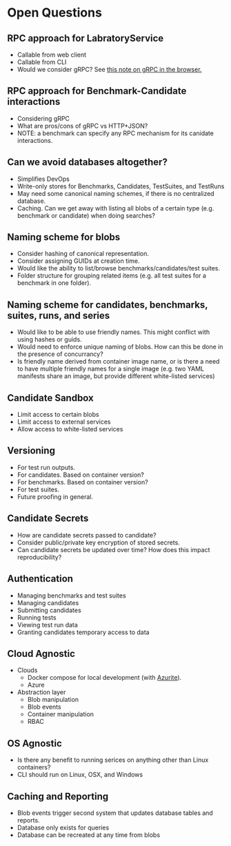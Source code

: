 # Open Questions

## RPC approach for LabratoryService
* Callable from web client
* Callable from CLI
* Would we consider gRPC? See [this note on gRPC in the browser.](https://grpc.io/blog/state-of-grpc-web/)

## RPC approach for Benchmark-Candidate interactions
* Considering gRPC
* What are pros/cons of gRPC vs HTTP+JSON?
* NOTE: a benchmark can specify any RPC mechanism for its canidate interactions.

## Can we avoid databases altogether?
* Simplifies DevOps
* Write-only stores for Benchmarks, Candidates, TestSuites, and TestRuns
* May need some canonical naming schemes, if there is no centralized database.
* Caching. Can we get away with listing all blobs of a certain type (e.g. benchmark or candidate) when doing searches?

## Naming scheme for blobs
* Consider hashing of canonical representation.
* Consider assigning GUIDs at creation time.
* Would like the ability to list/browse benchmarks/candidates/test suites.
* Folder structure for grouping related items (e.g. all test suites for a benchmark in one folder).

## Naming scheme for candidates, benchmarks, suites, runs, and series
* Would like to be able to use friendly names. This might conflict with using hashes or guids.
* Would need to enforce unique naming of blobs. How can this be done in the presence of concurrancy?
* Is friendly name derived from container image name, or is there a need to have multiple friendly names for a single image (e.g. two YAML manifests share an image, but provide different white-listed services)

## Candidate Sandbox
* Limit access to certain blobs
* Limit access to external services
* Allow access to white-listed services

## Versioning
* For test run outputs.
* For candidates. Based on container version?
* For benchmarks. Based on container version?
* For test suites.
* Future proofing in general.

## Candidate Secrets
* How are candidate secrets passed to candidate?
* Consider public/private key encryption of stored secrets.
* Can candidate secrets be updated over time? How does this impact reproducibility?

## Authentication
* Managing benchmarks and test suites
* Managing candidates
* Submitting candidates
* Running tests
* Viewing test run data
* Granting candidates temporary access to data

## Cloud Agnostic

* Clouds
  * Docker compose for local development (with [Azurite](https://github.com/Azure/Azurite)).
  * Azure
* Abstraction layer
  * Blob manipulation
  * Blob events
  * Container manipulation
  * RBAC

## OS Agnostic

* Is there any benefit to running serices on anything other than Linux containers?
* CLI should run on Linux, OSX, and Windows

## Caching and Reporting
* Blob events trigger second system that updates database tables and reports.
* Database only exists for queries
* Database can be recreated at any time from blobs
